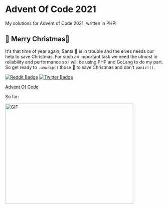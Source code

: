 # Advent Of Code 2021
My solutions for Advent of Code 2021, written in PHP!

## 🎄 Merry Christmas🎄

It's that time of year again, Santa 🎅 is in trouble and the elves needs our help to save Christmas. For such an
important task we need the utmost in reliability and performance so I will be using PHP and GoLang to do my
part. So get ready to `.unwrap()` those 🎁 to save Christmas and don't `panic!()`.

[![Reddit Badge](https://img.shields.io/badge/-Reddit-0e76a8?style=flat-square&logo=Reddit&logoColor=white)](https://www.reddit.com/r/adventofcode/)
[![Twitter Badge](https://img.shields.io/badge/-Twitter-00acee?style=flat-square&logo=Twitter&logoColor=white)](https://twitter.com/AngelGrigorov3)

[Advent Of Code](https://adventofcode.com/)

So far:

<img align="center" alt="GIF" src="https://user-images.githubusercontent.com/45225789/145272565-f5af0842-859b-4d25-a854-7d08f4411683.png" width="408" height="318" />

